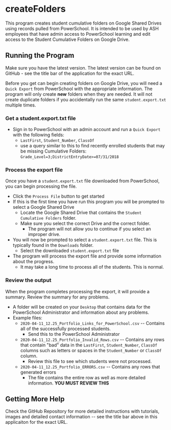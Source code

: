 # createFolders
This program creates student cumulative folders on Google Shared Drives using records pulled from PowerSchool. It is intended to be used by ASH employees that have admin access to PowerSchool learning and edit access to the Student Cumulative Folders on Google Drive.

## Running the Program
Make sure you have the latest version. The latest version can be found on GitHub - see the title bar of the application for the exact URL.

Before you get can begin creating folders on Google Drive, you will need a `Quick Export` from PowerSchool with the appropriate information. The program will only create **new** folders when they are needed. It will not create duplicate folders if you accidentally run the same `student.export.txt` multiple times.

### Get a student.export.txt file
* Sign in to PowerSchool with an admin account and run a `Quick Export` with the following fields:
    - `LastFirst`, `Student_Number`, `ClassOf`
    - use a query similar to this to find recently enrolled students that may be missing Cumulative Folders: `Grade_Level=3;DistrictEntryDate>=07/31/2018`

### Process the export file
Once you have a `student.export.txt` file downloaded from PowerSchool, you can begin processing the file.

* Click the `Process File` button to get started
* If this is the first time you have run this program you will be prompted to select a Google Shared Drive
    - Locate the Google Shared Drive that contains the `Student Cumulative Folders` folder. 
    - Make sure you select the correct Drive and the correct folder.
        - The program will not allow you to continue if you select an improper drive.
* You will now be prompted to select a `student.export.txt` file. This is typically found in the `Downloads` folder.
    - Select the downloaded `student.export.txt` file
* The program will process the export file and provide some information about the progress. 
    - It may take a long time to process all of the students. This is normal.
    
### Review the output
When the program completes processing the export, it will provide a summary. Review the summary for any problems.

* A folder will be created on your `Desktop` that contains data for the PowerSchool Administrator and information about any problems.
* Example files:
    - `2020-04-11_12.25_Portfolio_Links_for_PowerSchool.csv` -- Contains all of the successfully processed students.
        * Send this to the PowerSchool Administrator
    - `2020-04-11_12.25_Portfolio_Invalid_Rows.csv` -- Contains any rows that contain "bad" data in the `LastFirst`, `Student_Number`, `ClassOf` columns such as letters or spaces in the `Student_Number` or `ClassOf` column.
        * Review this file to see which students were not processed.
    - `2020-04-11_12.25_Portfolio_ERRORS.csv` -- Contains any rows that generated errors
        * The file contains the entire row as well as more detailed information. **YOU MUST REVIEW THIS**
        
## Getting More Help
Check the GitHub Repository for more detailed instructions with tutorials, images and detailed contact information -- see the title bar above in this applicaiton for the exact URL. 
